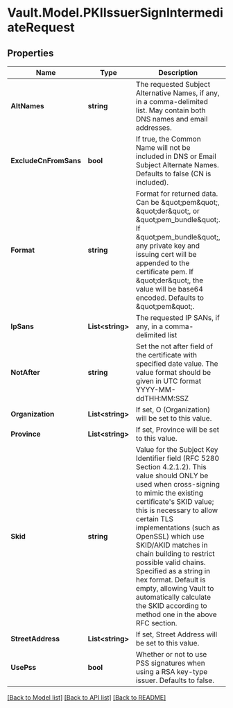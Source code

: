 # Vault.Model.PKIIssuerSignIntermediateRequest

## Properties

Name | Type | Description | Notes
------------ | ------------- | ------------- | -------------
**AltNames** | **string** | The requested Subject Alternative Names, if any, in a comma-delimited list. May contain both DNS names and email addresses. | [optional] **CommonName** | **string** | The requested common name; if you want more than one, specify the alternative names in the alt_names map. If not specified when signing, the common name will be taken from the CSR; other names must still be specified in alt_names or ip_sans. | [optional] **Country** | **List&lt;string&gt;** | If set, Country will be set to this value. | [optional] **Csr** | **string** | PEM-format CSR to be signed. | [optional] [default to ""]
**ExcludeCnFromSans** | **bool** | If true, the Common Name will not be included in DNS or Email Subject Alternate Names. Defaults to false (CN is included). | [optional] [default to false]
**Format** | **string** | Format for returned data. Can be \&quot;pem\&quot;, \&quot;der\&quot;, or \&quot;pem_bundle\&quot;. If \&quot;pem_bundle\&quot;, any private key and issuing cert will be appended to the certificate pem. If \&quot;der\&quot;, the value will be base64 encoded. Defaults to \&quot;pem\&quot;. | [optional] [default to FormatEnum.Pem]
**IpSans** | **List&lt;string&gt;** | The requested IP SANs, if any, in a comma-delimited list | [optional] **IssuerName** | **string** | Provide a name to the generated or existing issuer, the name must be unique across all issuers and not be the reserved value &#x27;default&#x27; | [optional] **Locality** | **List&lt;string&gt;** | If set, Locality will be set to this value. | [optional] **MaxPathLength** | **int** | The maximum allowable path length | [optional] [default to -1]
**NotAfter** | **string** | Set the not after field of the certificate with specified date value. The value format should be given in UTC format YYYY-MM-ddTHH:MM:SSZ | [optional] **NotBeforeDuration** | **int** | The duration before now which the certificate needs to be backdated by. | [optional] [default to 30]
**Organization** | **List&lt;string&gt;** | If set, O (Organization) will be set to this value. | [optional] **OtherSans** | **List&lt;string&gt;** | Requested other SANs, in an array with the format &lt;oid&gt;;UTF8:&lt;utf8 string value&gt; for each entry. | [optional] **Ou** | **List&lt;string&gt;** | If set, OU (OrganizationalUnit) will be set to this value. | [optional] **PermittedDnsDomains** | **List&lt;string&gt;** | Domains for which this certificate is allowed to sign or issue child certificates. If set, all DNS names (subject and alt) on child certs must be exact matches or subsets of the given domains (see https://tools.ietf.org/html/rfc5280#section-4.2.1.10). | [optional] **PostalCode** | **List&lt;string&gt;** | If set, Postal Code will be set to this value. | [optional] **PrivateKeyFormat** | **string** | Format for the returned private key. Generally the default will be controlled by the \&quot;format\&quot; parameter as either base64-encoded DER or PEM-encoded DER. However, this can be set to \&quot;pkcs8\&quot; to have the returned private key contain base64-encoded pkcs8 or PEM-encoded pkcs8 instead. Defaults to \&quot;der\&quot;. | [optional] [default to PrivateKeyFormatEnum.Der]
**Province** | **List&lt;string&gt;** | If set, Province will be set to this value. | [optional] **SerialNumber** | **string** | The Subject&#x27;s requested serial number, if any. See RFC 4519 Section 2.31 &#x27;serialNumber&#x27; for a description of this field. If you want more than one, specify alternative names in the alt_names map using OID 2.5.4.5. This has no impact on the final certificate&#x27;s Serial Number field. | [optional] **SignatureBits** | **int** | The number of bits to use in the signature algorithm; accepts 256 for SHA-2-256, 384 for SHA-2-384, and 512 for SHA-2-512. Defaults to 0 to automatically detect based on key length (SHA-2-256 for RSA keys, and matching the curve size for NIST P-Curves). | [optional] [default to 0]
**Skid** | **string** | Value for the Subject Key Identifier field (RFC 5280 Section 4.2.1.2). This value should ONLY be used when cross-signing to mimic the existing certificate&#x27;s SKID value; this is necessary to allow certain TLS implementations (such as OpenSSL) which use SKID/AKID matches in chain building to restrict possible valid chains. Specified as a string in hex format. Default is empty, allowing Vault to automatically calculate the SKID according to method one in the above RFC section. | [optional] [default to ""]
**StreetAddress** | **List&lt;string&gt;** | If set, Street Address will be set to this value. | [optional] **Ttl** | **int** | The requested Time To Live for the certificate; sets the expiration date. If not specified the role default, backend default, or system default TTL is used, in that order. Cannot be larger than the mount max TTL. Note: this only has an effect when generating a CA cert or signing a CA cert, not when generating a CSR for an intermediate CA. | [optional] **UriSans** | **List&lt;string&gt;** | The requested URI SANs, if any, in a comma-delimited list. | [optional] **UseCsrValues** | **bool** | If true, then: 1) Subject information, including names and alternate names, will be preserved from the CSR rather than using values provided in the other parameters to this path; 2) Any key usages requested in the CSR will be added to the basic set of key usages used for CA certs signed by this path; for instance, the non-repudiation flag; 3) Extensions requested in the CSR will be copied into the issued certificate. | [optional] [default to false]
**UsePss** | **bool** | Whether or not to use PSS signatures when using a RSA key-type issuer. Defaults to false. | [optional] [default to false]


[[Back to Model list]](../README.md#documentation-for-models) [[Back to API list]](../README.md#documentation-for-api-endpoints) [[Back to README]](../README.md)

